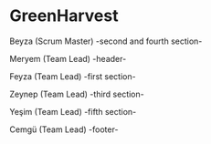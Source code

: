 # GreenHarvest

Beyza (Scrum Master) -second and fourth section-

Meryem (Team Lead) -header-

Feyza (Team Lead) -first section-

Zeynep (Team Lead) -third section-

Yeşim (Team Lead) -fifth section-

Cemgü (Team Lead) -footer-
